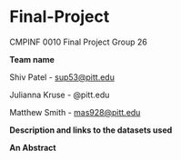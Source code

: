 # Final-Project
CMPINF 0010 Final Project Group 26

**Team name**

Shiv Patel - sup53@pitt.edu

Julianna Kruse - @pitt.edu

Matthew Smith - mas928@pitt.edu

**Description and links to the datasets used**

**An Abstract**
